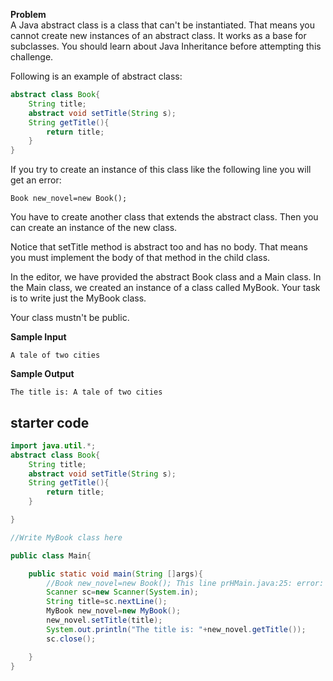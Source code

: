 **Problem**  
A Java abstract class is a class that can't be instantiated. That means you cannot create new instances of an abstract class. It works as a base for subclasses. You should learn about Java Inheritance before attempting this challenge.

Following is an example of abstract class:
```java
abstract class Book{
    String title;
    abstract void setTitle(String s);
    String getTitle(){
        return title;
    }
}
```

If you try to create an instance of this class like the following line you will get an error:
```
Book new_novel=new Book(); 
```
You have to create another class that extends the abstract class. Then you can create an instance of the new class.

Notice that setTitle method is abstract too and has no body. That means you must implement the body of that method in the child class.

In the editor, we have provided the abstract Book class and a Main class. In the Main class, we created an instance of a class called MyBook. Your task is to write just the MyBook class.

Your class mustn't be public.

**Sample Input**

```
A tale of two cities
```

**Sample Output**

```
The title is: A tale of two cities
```

## starter code
```java
import java.util.*;
abstract class Book{
    String title;
    abstract void setTitle(String s);
    String getTitle(){
        return title;
    }

}

//Write MyBook class here

public class Main{

    public static void main(String []args){
        //Book new_novel=new Book(); This line prHMain.java:25: error: Book is abstract; cannot be instantiated
        Scanner sc=new Scanner(System.in);
        String title=sc.nextLine();
        MyBook new_novel=new MyBook();
        new_novel.setTitle(title);
        System.out.println("The title is: "+new_novel.getTitle());
        sc.close();

    }
}
```